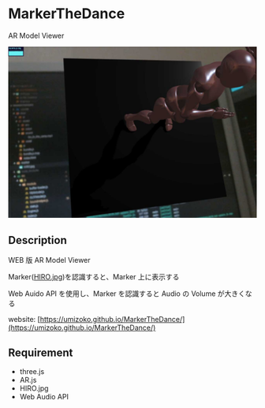 # MarkerTheDance

AR Model Viewer

![image](./screenshot/MarkerTheDance.jpg)

## Description

WEB 版 AR Model Viewer

Marker([HIRO.jpg](./marker/HIRO.jpg))を認識すると、Marker 上に表示する

Web Auido API を使用し、Marker を認識すると Audio の Volume が大きくなる

website: [https://umizoko.github.io/MarkerTheDance/](https://umizoko.github.io/MarkerTheDance/)

## Requirement

- three.js
- AR.js
- HIRO.jpg
- Web Audio API
